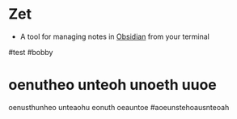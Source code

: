 # Zet
* A tool for managing notes in [Obsidian](https://obsidian.md) from your
terminal

#test #bobby
# oenutheo unteoh unoeth uuoe
oenusthunheo unteaohu eonuth oeauntoe #aoeunstehoausnteoah
